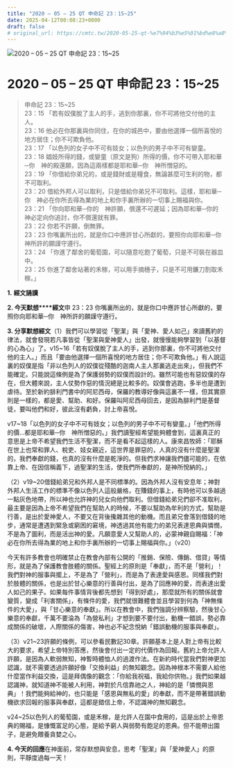 ```yaml
---
title: "2020 – 05 – 25 QT 申命記 23：15~25"
date: 2025-04-12T00:08:23+0800
draft: false
# original_url: https://cmtc.tw/2020-05-25-qt-%e7%94%b3%e5%91%bd%e8%a8%98-23%ef%bc%9a1525
---
```


![2020 – 05 – 25 QT 申命記 23：15\~25](/images/qt.jpg   "2020 – 05 – 25 QT 申命記 23：15\~25")

# 2020 – 05 – 25 QT 申命記 23：15\~25

> 申命記 23：15\~25  
> 23：15 「若有奴僕脫了主人的手，逃到你那裏，你不可將他交付他的主人。  
> 23：16 他必在你那裏與你同住，在你的城邑中，要由他選擇一個所喜悅的地方居住；你不可欺負他。  
> 23：17 「以色列的女子中不可有妓女；以色列的男子中不可有孌童。  
> 23：18 娼妓所得的錢，或孌童（原文是狗）所得的價，你不可帶入耶和華─你　神的殿還願，因為這兩樣都是耶和華─你　神所憎惡的。  
> 23：19 「你借給你弟兄的，或是錢財或是糧食，無論甚麼可生利的物，都不可取利。  
> 23：20 借給外邦人可以取利，只是借給你弟兄不可取利。這樣，耶和華─你　神必在你所去得為業的地上和你手裏所辦的一切事上賜福與你。  
> 23：21 「你向耶和華─你的　神許願，償還不可遲延；因為耶和華─你的　神必定向你追討，你不償還就有罪。  
> 23：22 你若不許願，倒無罪。  
> 23：23 你嘴裏所出的，就是你口中應許甘心所獻的，要照你向耶和華─你　神所許的願謹守遵行。  
> 23：24 「你進了鄰舍的葡萄園，可以隨意吃飽了葡萄，只是不可裝在器皿中。  
> 23：25 你進了鄰舍站著的禾稼，可以用手摘穗子，只是不可用鐮刀割取禾稼。」

**1.** **經文誦讀**

**2. 今天默想****經文**申 23：23 你嘴裏所出的，就是你口中應許甘心所獻的，要照你向耶和華─你　神所許的願謹守遵行。

**3. 分享默想經文**（1）我們可以學習從「聖潔」與「愛神、愛人如己」來讀舊約的律法，就會發現若凡事皆從「聖潔與愛神愛人」出發，就慢慢能夠學習到「以基督的心為心」了。v15\~16「若有奴僕脫了主人的手，逃到你那裏，你不可將他交付他的主人。」而且「要由他選擇一個所喜悅的地方居住；你不可欺負他。」有人說這裏的奴僕是指「非以色列人的奴僕從殘酷的迦南人主人那裏逃走出來」，但我們不能確定。只能說這條例是為了保護弱勢的奴僕而設計的。雖然可能也有惡奴僕的存在，但大體來說，主人仗勢作惡的情況總是比較多的。奴僕會逃跑，多半也是遭到虐待。至於新約腓利門書中的阿尼西母，保羅的教導好像與這裏不一樣，但其實原則是一樣的，都是愛、幫助、和好。保羅叫阿尼西母回去，是因為腓利門是基督徒，要叫他們和好，彼此沒有虧負，討上帝喜悅。

v17\~18「以色列的女子中不可有妓女；以色列的男子中不可有孌童。」「他們所得的價…都是耶和華─你　神所憎惡的。」我們讀聖經希望能夠體會到，這裏真正的意思是上帝不希望我們生活不聖潔，而不是看不起這樣的人。康來昌牧師：「耶穌在世上也常和罪人、稅吏、妓女親近，這世界是罪惡的，人真的沒有什麼是聖潔的，我們奉獻的錢，也真的沒有什麼是乾淨的。但我們求神讓我們儘可能的，在依靠上帝、在因信稱義下，過聖潔的生活，使我們所奉獻的，是神所悅納的。」

（2）v19\~20借錢給弟兄和外邦人是不同標準的。因為外邦人沒有安息年；神對外邦人生活工作的標準不像以色列人這般嚴格，在賺錢的事上，有時他可以多越過一點灰色地帶，所以神也允許神的兒女向他們取利。但借錢給弟兄們卻不准取利，最主要是因為上帝不希望我們在幫助人的時候，不要以幫助為牟利的方式，幫助是行善，是出於愛神愛人，不要又在背後攙雜其他的動機。而且弟兄會落到借錢的地步，通常是遭遇到緊急或窮困的窘境，神透過其他有能力的弟兄表達恩典與憐憫，不是為了圖利，而是活出神的愛。凡願意愛人又幫助人的，必蒙神親自賜福：「神必在你所去得為業的地上和你手裏所辦的一切事上賜福與你。」（v20）

今天有許多教會也明確禁止在教會內部有公開的「推銷、保險、傳銷、借貸」等情形，就是為了保護教會肢體的關係。聖經上的原則是「奉獻」，而不是「營利」！我們對神的服事與擺上，不是為了「營利」，而是為了表達愛與感恩。同樣我們對於肢體的關係，也是出於甘心樂意的行善與付出，是為了回應神的愛，而表達出愛人如己的果子。如果每件事情背後都先想到「得到好處」，那麼就所有的關係就會變質，變成「利害關係」，有條件的愛，我們就很難體會並且學習到何為「神無條件的大愛」，與「甘心樂意的奉獻」。所以在教會中，我們強調分辨察驗，然後甘心樂意的奉獻，千萬不要淪為「為營私利」才想到要不要付出，動機一錯誤，勢必靠成關係的破壞，人際關係的傷害，神也必不紀念悅納「錯誤動機的服事與奉獻」。

（3）v21\~23許願的條例，可以參看民數記30章。許願基本上是人對上帝有比較大的要求，希望上帝特別答應，然後會付出一定的代價作為回報。舊約上帝允許人許願，是因為人軟弱無知，神暫時體恤人的過渡作法。在新約時代當我們對神更加認識，就不需要透過許願好像「交換利益」的無知觀念。因為神根本不需要人給他什麼當作利益交換，這是拜偶像的觀念：「你給我祝福，我給你供物。」我們如果越認識神，就知道神不能被人利用，神對於凡信靠祂之人，神給的是「憐憫與恩典」！我們能夠給神的，也只能是「感恩與無私的愛」的奉獻，而不是帶著錯誤動機欲求回報的服事與奉獻，這都是錯信上帝，不認識神的無知觀念。

v24\~25以色列人的葡萄園，或是禾稼，是允許人在園中食用的，這是出於上帝恩典的賜福，是慷慨富足的心態，是給予窮人與弱勢有飽足的恩典。但不能帶出園子，是避免餵養貪婪之心。

**4. 今天的回應**在神面前，常存默想與安息，思考「聖潔」與「愛神愛人」的原則，平靜度過每一天！